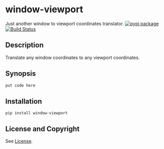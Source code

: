window-viewport
=====================
Just another window to viewport coordinates translator.  [![pypi package](https://badge.fury.io/py/window-viewport.svg)](https://pypi.python.org/pypi/window-viewport) [![Build Status](https://api.travis-ci.org/jeffa/window-viewport-python.svg?branch=master)](https://travis-ci.org/jeffa/window-viewport-python)

Description
-----------
Translate any window coordinates to any viewport coordinates.

Synopsis
--------
```python
put code here
```

Installation
------------
```
pip install window-viewport
```

License and Copyright
---------------------
See [License](License.md).

